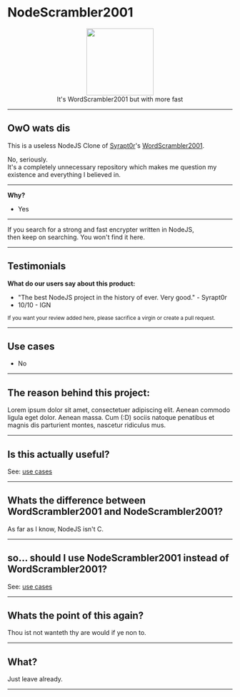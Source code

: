 # NodeScrambler2001

<p align="center">
<img height="150" width="auto" src="https://s3.amazonaws.com/images.disconnect.me/images/all-in-one/icon-encrypted.png" /><br>
It's WordScrambler2001 but with more fast
</p>

<hr>

## OwO wats dis

This is a useless NodeJS Clone of [Syrapt0r](https://github.com/Syrapt0r)'s [WordScrambler2001](https://github.com/Syrapt0r/WordScrambler2001).

No, seriously. <br>
It's a completely unnecessary repository which makes me question my existence and everything I believed in. 

<hr>

**Why?** 

- Yes

<hr>

If you search for a strong and fast encrypter written in NodeJS, <br>
then keep on searching. You won't find it here. 

<hr>

## Testimonials

**What do our users say about this product:**

- "The best NodeJS project in the history of ever. Very good." - Syrapt0r
- 10/10 - IGN

<sub>If you want your review added here, please sacrifice a virgin or create a pull request.</sub>

<hr>

## Use cases

- No

<hr>

## The reason behind this project:

Lorem ipsum dolor sit amet, consectetuer adipiscing elit. Aenean commodo ligula eget dolor. Aenean massa. Cum (:D) sociis natoque penatibus et magnis dis parturient montes, nascetur ridiculus mus. 

<hr>

## Is this actually useful?

See: [use cases](#use-cases)

<hr>

## Whats the difference between WordScrambler2001 and NodeScrambler2001?

As far as I know, NodeJS isn't C.

<hr>

## so... should I use NodeScrambler2001 instead of WordScrambler2001?

See: [use cases](#use-cases)

<hr>

## Whats the point of this again?

Thou ist not wanteth thy are would if ye non to.

<hr>

## What?

Just leave already.

<hr>
